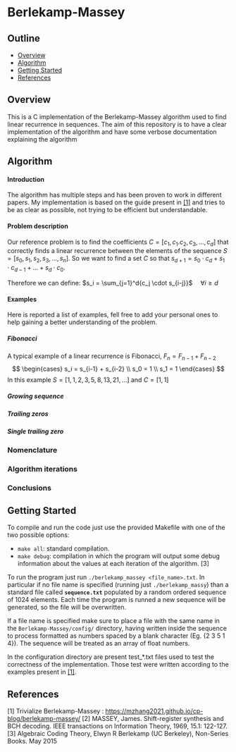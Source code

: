 # Berlekamp-Massey
## Outline
- [Overview](#overview)
- [Algorithm](#algorithm)
- [Getting Started](#getting-started)
- [References](#references)

## Overview
This is a C implementation of the Berlekamp-Massey algorithm used to find linear recurrence in sequences. The aim of this repository is to have a clear implementation of the algorithm and have some verbose documentation explaining the algorithm


## Algorithm
#### Introduction
The algorithm has multiple steps and has been proven to work in different papers. My implementation is based on the guide present in [[1]](#trivialize) and tries to be as clear as possible, not trying to be efficient but understandable.

#### Problem description
Our reference problem is to find the coefficients $C = [c_1,c_1.c_2,c_3,...,c_d]$ that correctly finds a linear recurrence between the elements of the  sequence $S = [s_0,s_1,s_2,s_3,...,s_n]$. So we want to find a set $C$ so that $s_{d+1} = s_0 \cdot c_d + s_1 \cdot c_{d-1} + ... + s_d \cdot c_0$. 

Therefore we can define:
$s_i = \sum_{j=1}^d{c_j \cdot s_{i-j}}$ &emsp;$\forall i \geq d$

#### Examples
Here is reported a list of examples, fell free to add your personal ones to help gaining a better understanding of the problem.
##### Fibonacci
A typical example of a linear recurrence is Fibonacci, $F_n = F_{n-1} + F_{n-2}$
$$
\begin{cases} 
s_i = s_{i-1} + s_{i-2} \\
s_0 = 1 \\
s_1 = 1
\end{cases}
$$
In this example $S = [1,1,2,3,5,8,13,21,...]$ and $C = [1,1]$ 
##### Growing sequence

##### Trailing zeros

##### Single trailing zero


### Nomenclature

### Algorithm iterations

### Conclusions

## Getting Started
To compile and run the code just use the provided Makefile with one of the two possible options:
- ```make all```: standard compilation. 
- ```make debug```: compilation in which the program will output some debug information about the values at each iteration of the algorithm. [3]

To run the program just run ```./berlekamp_massey <file_name>.txt```. In particular if no file name is specified (running just ```./berlekamp_massy```) than a standard file called **`sequence.txt`** populated by a random ordered sequence of 1024 elements. Each time the program is runned a new sequence will be generated, so the file will be overwritten. 

If a file name is specified make sure to place a file with the same name in the `Berlekamp-Massey/config/` directory, having written inside the sequence to process formatted as numbers spaced by a blank character (Eg. {2 3 5 1 4}). The sequence will be treated as an array of float numbers. 

In the configuration directory are present test_*.txt files used to test the correctness of the implementation. Those test were written according to the examples present in [[1]](#trivialize).

## References
 <a id="trivialize">[1]</a> Trivialize Berlekamp-Massey : https://mzhang2021.github.io/cp-blog/berlekamp-massey/
<a id="2">[2]</a> MASSEY, James. Shift-register synthesis and BCH decoding. IEEE transactions on Information Theory, 1969, 15.1: 122-127. 
<a id="3">[3]</a> Algebraic Coding Theory, Elwyn R Berlekamp (UC Berkeley), Non-Series Books. May 2015 
